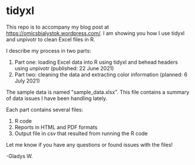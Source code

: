 # tidyxl
This repo is to accompany my blog post at https://omicsbialystok.wordpress.com/. I am showing you how I use tidyxl and unpivotr to clean Excel files in R.

I describe my process in two parts: 

1. Part one: loading Excel data into R using tidyxl and behead headers using unpivotr (published: 22 June 2021)
2. Part two: cleaning the data and extracting color information (planned: 6 July 2021)

The sample data is named "sample_data.xlsx". This file contains a summary of data issues I have been handling lately. 

Each part contains several files:
1. R code 
2. Reports in HTML and PDF formats
3. Output file in csv that resulted from running the R code

Let me know if you have any questions or found issues with the files! 

-Gladys W. 
